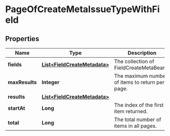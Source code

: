 # PageOfCreateMetaIssueTypeWithField

## Properties
Name | Type | Description | Notes
------------ | ------------- | ------------- | -------------
**fields** | [**List&lt;FieldCreateMetadata&gt;**](FieldCreateMetadata.md) | The collection of FieldCreateMetaBeans. |  [optional]
**maxResults** | **Integer** | The maximum number of items to return per page. |  [optional]
**results** | [**List&lt;FieldCreateMetadata&gt;**](FieldCreateMetadata.md) |  |  [optional]
**startAt** | **Long** | The index of the first item returned. |  [optional]
**total** | **Long** | The total number of items in all pages. |  [optional]
